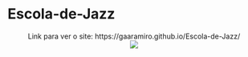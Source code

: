 # Escola-de-Jazz

<div align="center">
  Link para ver o site:
https://gaaramiro.github.io/Escola-de-Jazz/
  <br>
  <img src="https://github.com/Gaaramiro/Escola-de-Jazz/assets/106935515/232cd26a-be9a-4898-bf0a-cd4bfc1b3cad">
</div>
